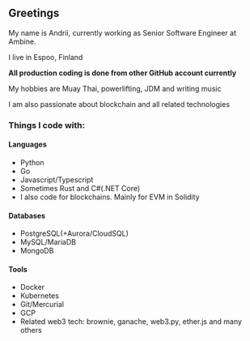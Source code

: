 ## Greetings
My name is Andrii, currently working as Senior Software Engineer at Ambine.

I live in Espoo, Finland

**All production coding is done from other GitHub account currently**

My hobbies are Muay Thai, powerlifting, JDM and writing music 

I am also passionate about blockchain and all related technologies

### Things I code with:

#### Languages
- Python
- Go
- Javascript/Typescript
- Sometimes Rust and C#(.NET Core)
- I also code for blockchains. Mainly for EVM in Solidity

#### Databases
- PostgreSQL(+Aurora/CloudSQL)
- MySQL/MariaDB
- MongoDB

#### Tools
- Docker
- Kubernetes
- Git/Mercurial
- GCP
- Related web3 tech: brownie, ganache, web3.py, ether.js and many others
